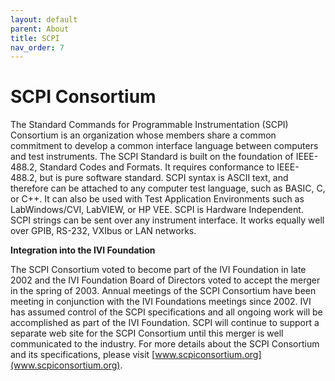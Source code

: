```yaml
---
layout: default
parent: About
title: SCPI
nav_order: 7
---
```

# SCPI Consortium

The Standard Commands for Programmable Instrumentation (SCPI) Consortium
is an organization whose members share a common commitment to develop a
common interface language between computers and test instruments. The
SCPI Standard is built on the foundation of IEEE-488.2, Standard Codes
and Formats. It requires conformance to IEEE-488.2, but is pure software
standard. SCPI syntax is ASCII text, and therefore can be attached to
any computer test language, such as BASIC, C, or C++. It can also be
used with Test Application Environments such as LabWindows/CVI, LabVIEW,
or HP VEE. SCPI is Hardware Independent. SCPI strings can be sent over
any instrument interface. It works equally well over GPIB, RS-232,
VXIbus or LAN networks.

**Integration into the IVI Foundation**

The SCPI Consortium voted to become part of the IVI Foundation in late
2002 and the IVI Foundation Board of Directors voted to accept the
merger in the spring of 2003. Annual meetings of the SCPI Consortium
have been meeting in conjunction with the IVI Foundations meetings since
2002. IVI has assumed control of the SCPI specifications and all ongoing
work will be accomplished as part of the IVI Foundation. SCPI will
continue to support a separate web site for the SCPI Consortium until
this merger is well communicated to the industry. For more details about
the SCPI Consortium and its specifications, please visit
[www.scpiconsortium.org](www.scpiconsortium.org).
